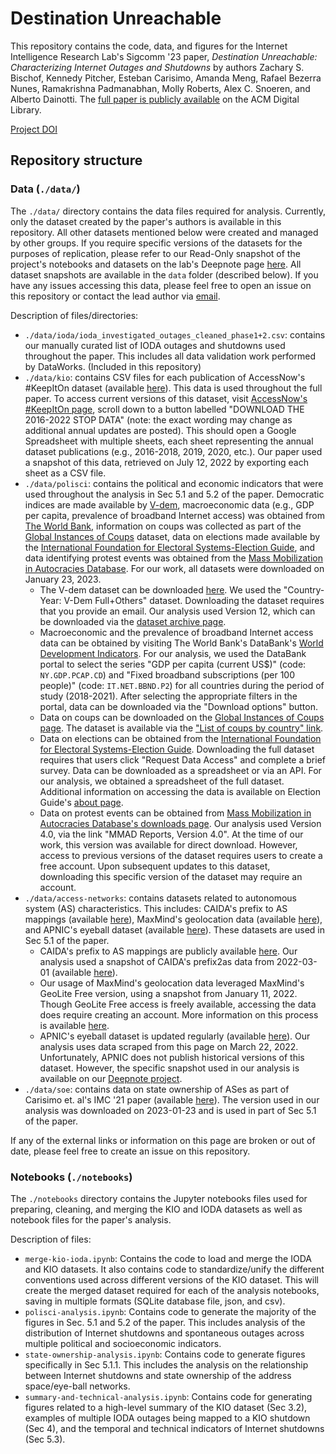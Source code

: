 # Destination Unreachable

This repository contains the code, data, and figures for the Internet Intelligence Research Lab's Sigcomm '23 paper, _Destination Unreachable: Characterizing Internet Outages and Shutdowns_ by authors Zachary S. Bischof, Kennedy Pitcher, Esteban Carisimo, Amanda Meng, Rafael Bezerra Nunes, Ramakrishna Padmanabhan, Molly Roberts, Alex C. Snoeren, and Alberto Dainotti. The [full paper is publicly available](https://dl.acm.org/doi/10.1145/3603269.3604883) on the ACM Digital Library.

[Project DOI](https://zenodo.org/badge/latestdoi/669241185)

## Repository structure

### Data (`./data/`)

The `./data/` directory contains the data files required for analysis. Currently, only the dataset created by the paper's authors is available in this repository. All other datasets mentioned below were created and managed by other groups. If you require specific versions of the datasets for the purposes of replication, please refer to our Read-Only snapshot of the project's notebooks and datasets on the lab's Deepnote page [here](https://deepnote.com/workspace/Internet-Intelligence-Lab-Collaborators-e7724bc9-6255-4419-a248-0602280e1f81/project/DestinationUnreachable-2b9a2535-ed0e-48ec-8277-3dc0993a1e10/notebook/README-eed03f6c65444030a4dad1149c060bce?). All dataset snapshots are available in the `data` folder (described below). If you have any issues accessing this data, please feel free to open an issue on this repository or contact the lead author via [email](mailto:z@chary.io). 

Description of files/directories:
- `./data/ioda/ioda_investigated_outages_cleaned_phase1+2.csv`: contains our manually curated list of IODA outages and shutdowns used throughout the paper. This includes all data validation work performed by DataWorks. (Included in this repository)
- `./data/kio`: contains CSV files for each publication of AccessNow's #KeepItOn dataset (available [here](https://www.accessnow.org/campaign/keepiton/)). This data is used throughout the full paper. To access current versions of this dataset, visit [AccessNow's #KeepItOn page](https://www.accessnow.org/campaign/keepiton/), scroll down to a button labelled "DOWNLOAD THE 2016-2022 STOP DATA" (note: the exact wording may change as additional annual updates are posted). This should open a Google Spreadsheet with multiple sheets, each sheet representing the annual dataset publications (e.g., 2016-2018, 2019, 2020, etc.). Our paper used a snapshot of this data, retrieved on July 12, 2022 by exporting each sheet as a CSV file. 
- `./data/polisci`: contains the political and economic indicators that were used throughout the analysis in Sec 5.1 and 5.2 of the paper. Democratic indices are made available by [V-dem](https://v-dem.net/data/the-v-dem-dataset/), macroeconomic data (e.g., GDP per capita, prevalence of broadband Internet access) was obtained from [The World Bank](https://databank.worldbank.org/), information on coups was collected as part of the [Global Instances of Coups](https://arresteddictatorship.com/coups/) dataset, data on elections made available by the [International Foundation for Electoral Systems-Election Guide](https://www.electionguide.org/), and data identifying protest events was obtained from the [Mass Mobilization in Autocracies Database](https://mmadatabase.org/). For our work, all datasets were downloaded on January 23, 2023.
  - The V-dem dataset can be downloaded [here](https://v-dem.net/data/the-v-dem-dataset/). We used the "Country-Year: V-Dem Full+Others" dataset. Downloading the dataset requires that you provide an email. Our analysis used Version 12, which can be downloaded via the [dataset archive page](https://v-dem.net/data/dataset-archive/). 
  - Macroeconomic and the prevalence of broadband Internet access data can be obtained by visiting The World Bank's DataBank's [World Development Indicators]([https://databank.worldbank.org/](https://databank.worldbank.org/source/world-development-indicators)). For our analysis, we used the DataBank portal to select the series "GDP per capita (current US$)" (code: `NY.GDP.PCAP.CD`) and "Fixed broadband subscriptions (per 100 people)" (code: `IT.NET.BBND.P2`) for all countries during the period of study (2018-2021). After selecting the appropriate filters in the portal, data can be downloaded via the "Download options" button.  
  - Data on coups can be downloaded on the [Global Instances of Coups page](https://arresteddictatorship.com/coups/). The dataset is available via the ["List of coups by country" link](https://www.uky.edu/~clthyn2/coup_data/powell_thyne_coups_final.txt).
  - Data on elections can be obtained from the [International Foundation for Electoral Systems-Election Guide](https://www.electionguide.org/). Downloading the full dataset requires that users click "Request Data Access" and complete a brief survey. Data can be downloaded as a spreadsheet or via an API. For our analysis, we obtained a spreadsheet of the full dataset. Additional information on accessing the data is available on Election Guide's [about page](https://www.electionguide.org/p/about/). 
  - Data on protest events can be obtained from [Mass Mobilization in Autocracies Database's downloads page](https://mmadatabase.org/get/). Our analysis used Version 4.0, via the link "MMAD Reports, Version 4.0". At the time of our work, this version was available for direct download. However, access to previous versions of the dataset requires users to create a free account. Upon subsequent updates to this dataset, downloading this specific version of the dataset may require an account. 
- `./data/access-networks`: contains datasets related to autonomous system (AS) characteristics. This includes: CAIDA's prefix to AS mappings (available [here](https://www.caida.org/catalog/datasets/routeviews-prefix2as/)), MaxMind's geolocation data (available [here](https://www.maxmind.com/en/solutions/ip-geolocation-databases-api-services)), and APNIC's eyeball dataset (available [here](https://stats.labs.apnic.net/aspop/)). These datasets are used in Sec 5.1 of the paper.
  - CAIDA's prefix to AS mappings are publicly available [here](https://publicdata.caida.org/datasets/routing/). Our analysis used a snapshot of CAIDA's prefix2as data from 2022-03-01 (available [here](https://publicdata.caida.org/datasets/routing/routeviews-prefix2as/2022/03/)).
  - Our usage of MaxMind's geolocation data leveraged MaxMind's GeoLite Free version, using a snapshot from January 11, 2022. Though GeoLite Free access is freely available, accessing the data does require creating an account. More information on this process is available [here](https://dev.maxmind.com/geoip/geolite2-free-geolocation-data).
  - APNIC's eyeball dataset is updated regularly (available [here](https://stats.labs.apnic.net/aspop/)). Our analysis uses data scraped from this page on March 22, 2022. Unfortunately, APNIC does not publish historical versions of this dataset. However, the specific snapshot used in our analysis is available on our [Deepnote project](https://deepnote.com/workspace/Internet-Intelligence-Lab-Collaborators-e7724bc9-6255-4419-a248-0602280e1f81/project/DestinationUnreachable-2b9a2535-ed0e-48ec-8277-3dc0993a1e10/notebook/README-eed03f6c65444030a4dad1149c060bce?).
- `./data/soe`: contains data on state ownership of ASes as part of Carisimo et. al's IMC '21 paper (available [here](https://github.com/estcarisimo/state-owned-ases)). The version used in our analysis was downloaded on 2023-01-23 and is used in part of Sec 5.1 of the paper.

If any of the external links or information on this page are broken or out of date, please feel free to create an issue on this repository.

###  Notebooks (`./notebooks`)

The `./notebooks` directory contains the Jupyter notebooks files used for preparing, cleaning, and merging the KIO and IODA datasets as well as notebook files for the paper's analysis. 

Description of files:
- `merge-kio-ioda.ipynb`: Contains the code to load and merge the IODA and KIO datasets. It also contains code to standardize/unify the different conventions used across different versions of the KIO dataset. This will create the merged dataset required for each of the analysis notebooks, saving in multiple formats (SQLite database file, json, and csv). 
- `polisci-analysis.ipynb`: Contains code to generate the majority of the figures in Sec. 5.1 and 5.2 of the paper. This includes analysis of the distribution of Internet shutdowns and spontaneous outages across multiple political and socioeconomic indicators. 
- `state-ownership-analysis.ipynb`: Contains code to generate figures specifically in Sec 5.1.1. This includes the analysis on the relationship between Internet shutdowns and state ownership of the address space/eye-ball networks.
- `summary-and-technical-analysis.ipynb`: Contains code for generating figures related to a high-level summary of the KIO dataset (Sec 3.2), examples of multiple IODA outages being mapped to a KIO shutdown (Sec 4), and the temporal and technical indicators of Internet shutdowns (Sec 5.3).
